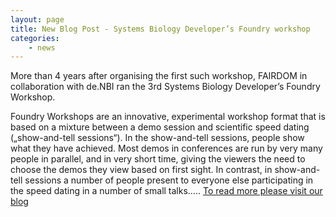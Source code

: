 ```yaml
---
layout: page
title: New Blog Post - Systems Biology Developer’s Foundry workshop
categories:
    - news
---
```

More than 4 years after organising the first such workshop, FAIRDOM in collaboration with de.NBI ran the 3rd Systems Biology Developer’s Foundry Workshop.

Foundry Workshops are an innovative, experimental workshop format that is based on a mixture between a demo session and scientific speed dating („show-and-tell sessions“). In the show-and-tell sessions, people show what they have achieved. Most demos in conferences are run by very many people in parallel, 
and in very short time, giving the viewers the need to choose the demos they view based on first sight. 
In contrast, in show-and-tell sessions a number of people present to everyone else participating in the speed dating in a number of small talks….. [To read more please visit our blog](/2016/12/12/systems-biology-developers-foundry-workshop/)